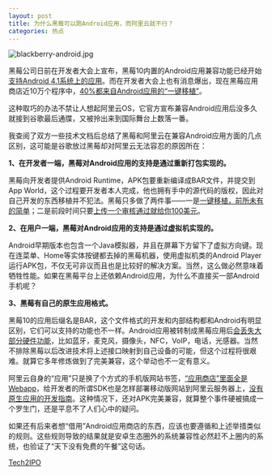 ```yaml
---
layout: post
title: 为什么黑莓可以跑Android应用，而阿里云就不行？
categories: 热点
---
```

![blackberry-android.jpg](http://ww1.sinaimg.cn/large/4b91f9d5gy1fulu5z1g2pj20i20a6n21.jpg)

黑莓公司日前在开发者大会上宣布，黑莓10内置的Android应用兼容功能已经开始[支持Android 4.1系统上的应用](https://web.archive.org/web/20130207020447/http://crackberry.com/blackberry-android-runtime-be-upgraded-android-41-jelly-bean)。而在开发者大会上也有消息爆出，现在黑莓应用商店近10万个程序中，[40%都来自Android应用的“一键移植”](https://web.archive.org/web/20130207020447/http://www.intomobile.com/2013/02/03/40-blackberry-10-apps-repackaged-android-apks/)。

这种取巧的办法不禁让人想起阿里云OS，它官方宣布兼容Android应用后没多久就接到谷歌最后通牒，又被拎出来到国际舞台上数落一番。

我查阅了双方一些技术文档后总结了黑莓和阿里云在兼容Android应用方面的几点区别，这可能是谷歌放过黑莓却对阿里云无法容忍的原因所在：

**1、在开发者一端，黑莓对Android应用的支持是通过重新打包实现的。**

黑莓向开发者提供Android Runtime，APK包要重新编译成BAR文件，并提交到App World，这个过程要开发者本人完成，他也拥有手中的源代码的版权，因此对自己开发的东西移植并不犯法。黑莓只多做了两件事——一是[一键移植，前所未有的简单](https://web.archive.org/web/20130207020447/http://www.cctime.com/html/2013-1-30/20131301525187790.htm)；二是前段时间只要[上传一个审核通过就给你100美元](https://web.archive.org/web/20130207020447/http://articles.csdn.net/shangwuzhuanqu/heimeizhuanqu/Java_Android_Rumtime/2012/1213/2812827.html)。

**2、在用户一端，黑莓对Android应用的支持是通过虚拟机实现的。**

Android早期版本也包含一个Java模拟器，并且在屏幕下方留下了虚拟方向键。现在连菜单、Home等实体按键都去掉的黑莓机器，使用虚拟机类的Android Player运行APK包，不仅无可非议而且也是比较好的解决方案。当然，这么做必然意味着牺牲性能。如果在黑莓平台上还依赖Android应用，为什么不直接买一部Android手机呢？

**3、黑莓有自己的原生应用格式。**

黑莓10的应用后缀名是BAR，这个文件格式的开发和内部结构都和Android有明显区别，它们可以支持的功能也不一样。Android应用被转制成黑莓应用后[会丢失大部分硬件功能](https://web.archive.org/web/20130207020447/http://subject.csdn.net/rim0113/)，比如蓝牙，麦克风，摄像头，NFC，VoIP，电话，光感器。当然不排除黑莓以后改进技术将上述接口映射到自己设备的可能，但这个过程将很艰难。就算它多年修炼做到了完美兼容，这个举动也不一定有意义。

阿里云自身的“应用”只是换了个方式的手机版网站书签，[“应用商店”里面全是Webapp](https://web.archive.org/web/20130207020447/http://apps.aliyun.com/index.htm)，给开发者的所谓SDK也是怎样部署移动版网站到阿里云服务器上，[没有原生应用的开发指南](https://web.archive.org/web/20130207020447/http://bbs.aliyun.com/simple/?t747.html)。这种情况下，还对APK完美兼容，就算整个事件硬被搞成一个罗生门，还是平息不了人们心中的疑问。

如果还有后来者想“借用”Android应用商店的东西，应该也要遵循和上述举措类似的规则。这些规则导致的结果就是安卓生态圈外的系统兼容性必然赶不上圈内的系统，也验证了“天下没有免费的午餐”这句话。

[Tech2IPO](http://tech2ipo.com/57932)